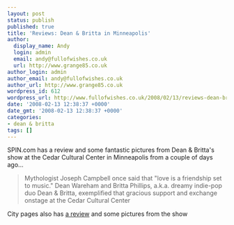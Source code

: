 ```yaml
---
layout: post
status: publish
published: true
title: 'Reviews: Dean & Britta in Minneapolis'
author:
  display_name: Andy
  login: admin
  email: andy@fullofwishes.co.uk
  url: http://www.grange85.co.uk
author_login: admin
author_email: andy@fullofwishes.co.uk
author_url: http://www.grange85.co.uk
wordpress_id: 612
wordpress_url: http://www.fullofwishes.co.uk/2008/02/13/reviews-dean-britta-in-minneapolis/
date: '2008-02-13 12:38:37 +0000'
date_gmt: '2008-02-13 12:38:37 +0000'
categories:
- dean & britta
tags: []
---
```

<p><span class="removed_link" title="http://spinmagazine.com/features/ithappenedlastnight/2008/02/080212_dean_and_britta/">SPIN.com has a review</span> and some fantastic pictures from Dean & Britta's show at the Cedar Cultural Center in Minneapolis from a couple of days ago...</p>
<blockquote><p>Mythologist Joseph Campbell once said that "love is a friendship set to music." Dean Wareham and Britta Phillips, a.k.a. dreamy indie-pop duo Dean & Britta, exemplified that gracious support and exchange onstage at the Cedar Cultural Center</p></blockquote>
<p>City pages also has <a href="http://blogs.citypages.com/ctg/2008/02/dean_and_britta.php">a review</a> and <span class="removed_link" title="http://home.citypages.com/slideshow/index.php?gallery=39235&amp;type=1&amp;page=0">some pictures</span> from the show</p>
